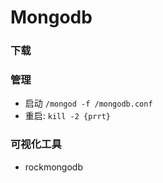 # Mongodb

### 下载

### 管理
- 启动  `/mongod -f /mongodb.conf`
- 重启: `kill -2 {prrt}`


### 可视化工具
- rockmongodb
